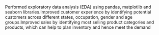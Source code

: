 Performed exploratory data analysis (EDA) using pandas, matplotlib and seaborn libraries.Improved customer experience by identifying potential customers across
different states, occupation, gender and age groups.Improved sales by identifying most selling product categories and products, which can help to plan inventory and hence meet the demand
